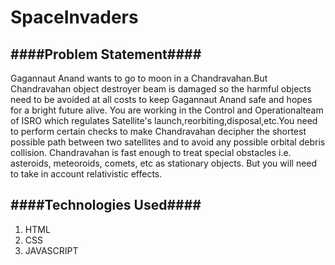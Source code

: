 # SpaceInvaders
####Problem Statement####
----------------------
Gagannaut Anand wants to go to moon in a Chandravahan.But Chandravahan object destroyer beam is damaged so the harmful objects need to be avoided at all costs to keep Gagannaut Anand safe and hopes for a bright future alive. You are working in the Control and Operationalteam of ISRO which regulates Satellite's launch,reorbiting,disposal,etc.You need to perform certain checks to make Chandravahan decipher the shortest possible path between two satellites and to avoid any possible orbital debris collision. Chandravahan is fast enough to treat special obstacles i.e. asteroids, meteoroids, comets, etc as stationary objects. But you will need to take in account relativistic effects.

####Technologies Used####
----------------------
1. HTML
2. CSS
3. JAVASCRIPT

